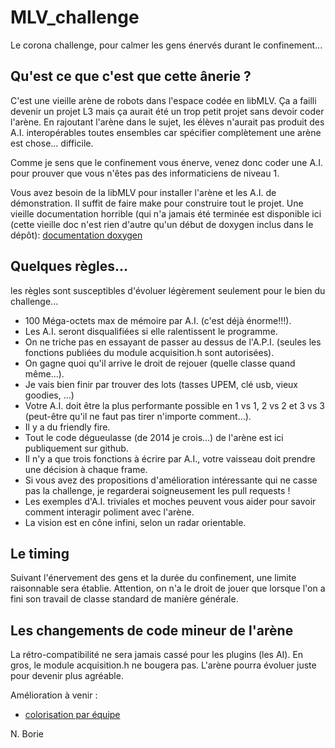# MLV_challenge


Le corona challenge, pour calmer les gens énervés durant le confinement...


## Qu'est ce que c'est que cette ânerie ?


C'est une vieille arène de robots dans l'espace codée en libMLV. Ça a
failli devenir un projet L3 mais ça aurait été un trop petit projet
sans devoir coder l'arène. En rajoutant l'arène dans le sujet, les
élèves n'aurait pas produit des A.I. interopérables toutes ensembles
car spécifier complètement une arène est chose... difficile.


Comme je sens que le confinement vous énerve, venez donc coder une
A.I. pour prouver que vous n'êtes pas des informaticiens de niveau 1.


Vous avez besoin de la libMLV pour installer l'arène et les A.I. de
démonstration. Il suffit de faire make pour construire tout le
projet. Une vieille documentation horrible (qui n'a jamais été
terminée est disponible ici (cette vieille doc n'est rien d'autre
qu'un début de doxygen inclus dans le dépôt):
[documentation doxygen](https://nborie.github.io/MLV_challenge/doc/html/)


## Quelques règles... 


les règles sont susceptibles d'évoluer légèrement seulement pour le
bien du challenge...


* 100 Méga-octets max de mémoire par A.I. (c'est déjà énorme!!!).
* Les A.I. seront disqualifiées si elle ralentissent le programme.
* On ne triche pas en essayant de passer au dessus de l'A.P.I. (seules
  les fonctions publiées du module acquisition.h sont autorisées).
* On gagne quoi qu'il arrive le droit de rejouer (quelle classe quand
  même...).
* Je vais bien finir par trouver des lots (tasses UPEM, clé usb, vieux
  goodies, ...)
* Votre A.I. doit être la plus performante possible en 1 vs 1, 2 vs 2
  et 3 vs 3 (peut-être qu'il ne faut pas tirer n'importe comment...).
* Il y a du friendly fire. 
* Tout le code dégueulasse (de 2014 je crois...) de l'arène est ici
  publiquement sur github.
* Il n'y a que trois fonctions à écrire par A.I., votre vaisseau doit
  prendre une décision à chaque frame.
* Si vous avez des propositions d'amélioration intéressante qui ne
  casse pas la challenge, je regarderai soigneusement les pull requests !
* Les exemples d'A.I. triviales et moches peuvent vous aider pour
  savoir comment interagir poliment avec l'arène.
* La vision est en cône infini, selon un radar orientable.


## Le timing


Suivant l'énervement des gens et la durée du confinement, une limite
raisonnable sera établie. Attention, on n'a le droit de jouer que
lorsque l'on a fini son travail de classe standard de manière
générale.


## Les changements de code mineur de l'arène 

La rétro-compatibilité ne sera jamais cassé pour les plugins (les
AI). En gros, le module acquisition.h ne bougera pas. L'arène pourra
évoluer juste pour devenir plus agréable.


Amélioration à venir :


* [colorisation par équipe](https://github.com/nborie/MLV_challenge/issues/1)



N. Borie
